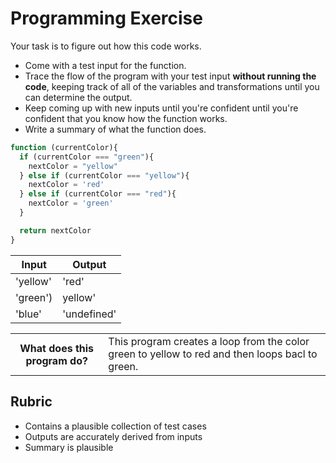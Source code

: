 # Programming Exercise

Your task is to figure out how this code works.

* Come with a test input for the function.
* Trace the flow of the program with your test input **without running the code**, keeping track of all of the variables and transformations until you can determine the output.
* Keep coming up with new inputs until you're confident until you're confident that you know how the function works.
* Write a summary of what the function does.

```js
function (currentColor){
  if (currentColor === "green"){
    nextColor = "yellow"
  } else if (currentColor === "yellow"){
    nextColor = 'red'
  } else if (currentColor === "red"){
    nextColor = 'green'
  }

  return nextColor
}
```

| Input | Output |
| ----- | ------ |
|'yellow'| 'red'| 
|'green')|yellow'| 
|'blue' |'undefined'| 

<table>
  <tr>
    <th>What does this program do?</th>
    <td>This program creates a loop from the color green to yellow to red and then loops bacl to green.</td>
  </tr>
</table>

## Rubric

* Contains a plausible collection of test cases
* Outputs are accurately derived from inputs
* Summary is plausible

